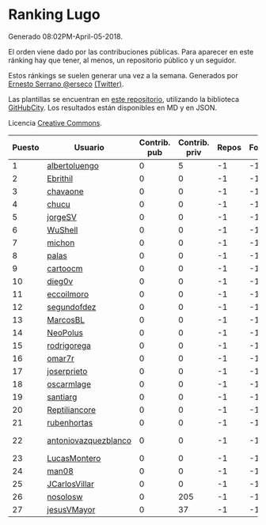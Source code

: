 # Ranking Lugo

Generado 08:02PM-April-05-2018.

El orden viene dado por las contribuciones públicas. Para aparecer en este ránking hay que tener, al menos, un repositorio público y un seguidor.

Estos ránkings se suelen generar una vez a la semana. Generados por [Ernesto Serrano @erseco](https://github.com/erseco/) [(Twitter)](https://twitter.com/erseco).

Las plantillas se encuentran en [este repositorio](https://github.com/iblancasa/GH-Spanish-Ranking), utilizando la biblioteca [GitHubCity](https://github.com/iblancasa/GitHubCity). Los resultados están disponibles en MD y en JSON.

Licencia [Creative Commons](https://creativecommons.org/licenses/by/4.0/).

| Puesto   |  Usuario  | Contrib. pub | Contrib. priv |Repos| Followers | Desde |  Avatar  |
|----------|-----------|--------------|---------------|-----|-----------|-------|----------|
|1|[albertoluengo](https://github.com/albertoluengo)|0|5|-1|-1||![albertoluengo]()|
|2|[Ebrithil](https://github.com/Ebrithil)|0|0|-1|-1||![Ebrithil]()|
|3|[chavaone](https://github.com/chavaone)|0|0|-1|-1||![chavaone]()|
|4|[chucu](https://github.com/chucu)|0|0|-1|-1||![chucu]()|
|5|[jorgeSV](https://github.com/jorgeSV)|0|0|-1|-1||![jorgeSV]()|
|6|[WuShell](https://github.com/WuShell)|0|0|-1|-1||![WuShell]()|
|7|[michon](https://github.com/michon)|0|0|-1|-1||![michon]()|
|8|[palas](https://github.com/palas)|0|0|-1|-1||![palas]()|
|9|[cartoocm](https://github.com/cartoocm)|0|0|-1|-1||![cartoocm]()|
|10|[dieg0v](https://github.com/dieg0v)|0|0|-1|-1||![dieg0v]()|
|11|[eccoilmoro](https://github.com/eccoilmoro)|0|0|-1|-1||![eccoilmoro]()|
|12|[segundofdez](https://github.com/segundofdez)|0|0|-1|-1||![segundofdez]()|
|13|[MarcosBL](https://github.com/MarcosBL)|0|0|-1|-1||![MarcosBL]()|
|14|[NeoPolus](https://github.com/NeoPolus)|0|0|-1|-1||![NeoPolus]()|
|15|[rodrigorega](https://github.com/rodrigorega)|0|0|-1|-1||![rodrigorega]()|
|16|[omar7r](https://github.com/omar7r)|0|0|-1|-1||![omar7r]()|
|17|[joserprieto](https://github.com/joserprieto)|0|0|-1|-1||![joserprieto]()|
|18|[oscarmlage](https://github.com/oscarmlage)|0|0|-1|-1||![oscarmlage]()|
|19|[santiarg](https://github.com/santiarg)|0|0|-1|-1||![santiarg]()|
|20|[Reptiliancore](https://github.com/Reptiliancore)|0|0|-1|-1||![Reptiliancore]()|
|21|[rubenhortas](https://github.com/rubenhortas)|0|0|-1|-1||![rubenhortas]()|
|22|[antoniovazquezblanco](https://github.com/antoniovazquezblanco)|0|0|-1|-1||![antoniovazquezblanco]()|
|23|[LucasMontero](https://github.com/LucasMontero)|0|0|-1|-1||![LucasMontero]()|
|24|[man08](https://github.com/man08)|0|0|-1|-1||![man08]()|
|25|[JCarlosVillar](https://github.com/JCarlosVillar)|0|0|-1|-1||![JCarlosVillar]()|
|26|[nosolosw](https://github.com/nosolosw)|0|205|-1|-1||![nosolosw]()|
|27|[jesusVMayor](https://github.com/jesusVMayor)|0|37|-1|-1||![jesusVMayor]()|
